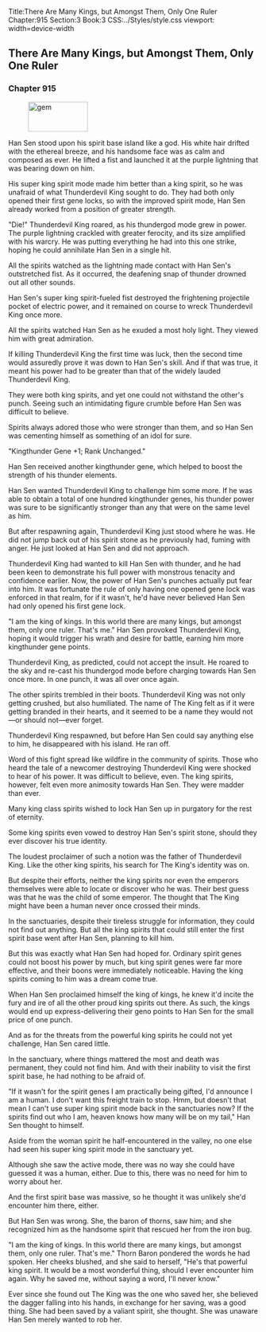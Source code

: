 Title:There Are Many Kings, but Amongst Them, Only One Ruler 
Chapter:915 
Section:3 
Book:3 
CSS:../Styles/style.css 
viewport: width=device-width
  
## There Are Many Kings, but Amongst Them, Only One Ruler
### Chapter 915 
<figure>
	<img src="../Images/gem.gif" alt="gem" id="gem" width="120" height="60" />
</figure>
  

  
  Han Sen stood upon his spirit base island like a god. His white hair drifted with the ethereal breeze, and his handsome face was as calm and composed as ever. He lifted a fist and launched it at the purple lightning that was bearing down on him.

His super king spirit mode made him better than a king spirit, so he was unafraid of what Thunderdevil King sought to do. They had both only opened their first gene locks, so with the improved spirit mode, Han Sen already worked from a position of greater strength.

"Die!" Thunderdevil King roared, as his thundergod mode grew in power. The purple lightning crackled with greater ferocity, and its size amplified with his warcry. He was putting everything he had into this one strike, hoping he could annihilate Han Sen in a single hit.

All the spirits watched as the lightning made contact with Han Sen's outstretched fist. As it occurred, the deafening snap of thunder drowned out all other sounds.

Han Sen's super king spirit-fueled fist destroyed the frightening projectile pocket of electric power, and it remained on course to wreck Thunderdevil King once more.

All the spirits watched Han Sen as he exuded a most holy light. They viewed him with great admiration.

If killing Thunderdevil King the first time was luck, then the second time would assuredly prove it was down to Han Sen's skill. And if that was true, it meant his power had to be greater than that of the widely lauded Thunderdevil King.

They were both king spirits, and yet one could not withstand the other's punch. Seeing such an intimidating figure crumble before Han Sen was difficult to believe.

Spirits always adored those who were stronger than them, and so Han Sen was cementing himself as something of an idol for sure.

"Kingthunder Gene +1; Rank Unchanged."

Han Sen received another kingthunder gene, which helped to boost the strength of his thunder elements.

Han Sen wanted Thunderdevil King to challenge him some more. If he was able to obtain a total of one hundred kingthunder genes, his thunder power was sure to be significantly stronger than any that were on the same level as him.

But after respawning again, Thunderdevil King just stood where he was. He did not jump back out of his spirit stone as he previously had, fuming with anger. He just looked at Han Sen and did not approach.

Thunderdevil King had wanted to kill Han Sen with thunder, and he had been keen to demonstrate his full power with monstrous tenacity and confidence earlier. Now, the power of Han Sen's punches actually put fear into him. It was fortunate the rule of only having one opened gene lock was enforced in that realm, for if it wasn't, he'd have never believed Han Sen had only opened his first gene lock.

"I am the king of kings. In this world there are many kings, but amongst them, only one ruler. That's me." Han Sen provoked Thunderdevil King, hoping it would trigger his wrath and desire for battle, earning him more kingthunder gene points.

Thunderdevil King, as predicted, could not accept the insult. He roared to the sky and re-cast his thundergod mode before charging towards Han Sen once more. In one punch, it was all over once again.

The other spirits trembled in their boots. Thunderdevil King was not only getting crushed, but also humiliated. The name of The King felt as if it were getting branded in their hearts, and it seemed to be a name they would not—or should not—ever forget.

Thunderdevil King respawned, but before Han Sen could say anything else to him, he disappeared with his island. He ran off.

Word of this fight spread like wildfire in the community of spirits. Those who heard the tale of a newcomer destroying Thunderdevil King were shocked to hear of his power. It was difficult to believe, even. The king spirits, however, felt even more animosity towards Han Sen. They were madder than ever.

Many king class spirits wished to lock Han Sen up in purgatory for the rest of eternity.

Some king spirits even vowed to destroy Han Sen's spirit stone, should they ever discover his true identity.

The loudest proclaimer of such a notion was the father of Thunderdevil King. Like the other king spirits, his search for The King's identity was on.

But despite their efforts, neither the king spirits nor even the emperors themselves were able to locate or discover who he was. Their best guess was that he was the child of some emperor. The thought that The King might have been a human never once crossed their minds.

In the sanctuaries, despite their tireless struggle for information, they could not find out anything. But all the king spirits that could still enter the first spirit base went after Han Sen, planning to kill him.

But this was exactly what Han Sen had hoped for. Ordinary spirit genes could not boost his power by much, but king spirit genes were far more effective, and their boons were immediately noticeable. Having the king spirits coming to him was a dream come true.

When Han Sen proclaimed himself the king of kings, he knew it'd incite the fury and ire of all the other proud king spirits out there. As such, the kings would end up express-delivering their geno points to Han Sen for the small price of one punch.

And as for the threats from the powerful king spirits he could not yet challenge, Han Sen cared little.

In the sanctuary, where things mattered the most and death was permanent, they could not find him. And with their inability to visit the first spirit base, he had nothing to be afraid of.

"If it wasn't for the spirit genes I am practically being gifted, I'd announce I am a human. I don't want this freight train to stop. Hmm, but doesn't that mean I can't use super king spirit mode back in the sanctuaries now? If the spirits find out who I am, heaven knows how many will be on my tail," Han Sen thought to himself.

Aside from the woman spirit he half-encountered in the valley, no one else had seen his super king spirit mode in the sanctuary yet.

Although she saw the active mode, there was no way she could have guessed it was a human, either. Due to this, there was no need for him to worry about her.

And the first spirit base was massive, so he thought it was unlikely she'd encounter him there, either.

But Han Sen was wrong. She, the baron of thorns, saw him; and she recognized him as the handsome spirit that rescued her from the iron bug.

"I am the king of kings. In this world there are many kings, but amongst them, only one ruler. That's me." Thorn Baron pondered the words he had spoken. Her cheeks blushed, and she said to herself, "He's that powerful king spirit. It would be a most wonderful thing, should I ever encounter him again. Why he saved me, without saying a word, I'll never know."

Ever since she found out The King was the one who saved her, she believed the dagger falling into his hands, in exchange for her saving, was a good thing. She had been saved by a valiant spirit, she thought. She was unaware Han Sen merely wanted to rob her.
